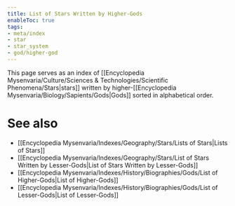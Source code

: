 ```yaml
---
title: List of Stars Written by Higher-Gods
enableToc: true
tags:
- meta/index
- star
- star_system
- god/higher-god
---
```


This page serves as an index of [[Encyclopedia Mysenvaria/Culture/Sciences & Technologies/Scientific Phenomena/Stars|stars]] written by higher-[[Encyclopedia Mysenvaria/Biology/Sapients/Gods|Gods]] sorted in alphabetical order.
# See also
- [[Encyclopedia Mysenvaria/Indexes/Geography/Stars/Lists of Stars|Lists of Stars]]
- [[Encyclopedia Mysenvaria/Indexes/Geography/Stars/List of Stars Written by Lesser-Gods|List of Stars Written by Lesser-Gods]]
- [[Encyclopedia Mysenvaria/Indexes/History/Biographies/Gods/List of Higher-Gods|List of Higher-Gods]]
- [[Encyclopedia Mysenvaria/Indexes/History/Biographies/Gods/List of Lesser-Gods|List of Lesser-Gods]]

